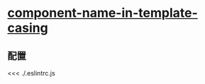 # [component-name-in-template-casing](https://eslint.vuejs.org/rules/component-name-in-template-casing.html)

## 配置

<<< ./.eslintrc.js
